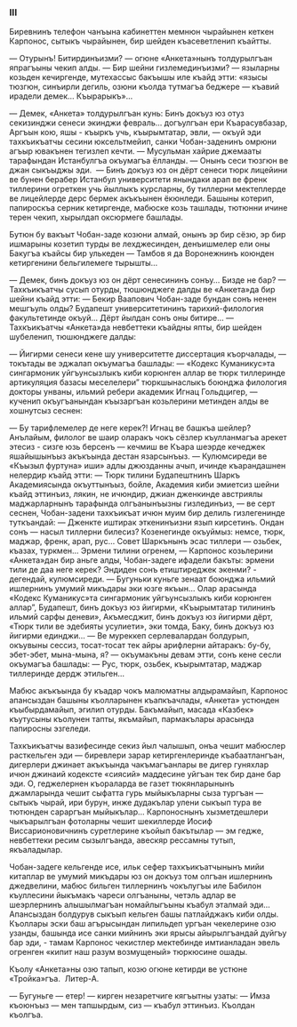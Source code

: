 ### III

Биревнинъ телефон чанъына кабинеттен мемнюн чырайынен кеткен Карпонос, сытыкъ чырайынен, бир шейден къасеветленип къайтты.

— Отурынъ!
Битирдинъизми? — огюне «Анкета»нынъ толдурылгъан япрагъыны чекип алды. — Бир шейни гизлемединъизми? — языларны козьден кечиргенде, мутехассыс бакъышы иле къайд этти: «язысы тюзгюн, синъирли дегиль, озюни къолда тутмагъа беджере — къавий ирадели демек…
Къырарыкъ»...

— Демек, «Анкета» толдурылгъан кунь: Бинъ докъуз юз отуз секизинджи сенеси экинджи февраль… догъулгъан ери Къарасувбазар, Аргъын кою, яшы - къыркъ учь, къырымтатар, эвли, — окъуй эди тахкъикъатчы сесини юксельтмейип, санки Чобан-заденинъ омрюни агъыр ювакънен тегизлеп кечти.
— Мусульман хайрие джемааты тарафындан Истанбулгъа окъумагъа ёлланды. — Онынъ сеси тюзгюн ве джан сыкъыджы эди.
 — Бинъ докъуз юз он дёрт сенеси тюрк лицейини ве бунен берабер Истанбул университети янындаки арап ве френк тиллерини огреткен учь йыллыкъ курсларны, бу тиллерни мектеплерде ве лицейлерде дерс бермек акъкъынен ёкюнледи.
Башыны котерип, папироскъа серник кетиргенде, мабюске козь ташлады, тютюнни ичине терен чекип, хырылдап оксюрмеге башлады.

Бутюн бу вакъыт Чобан-заде козюни алмай, онынъ эр бир сёзю, эр бир ишмарыны козетип турды ве лехджесинден, денъишмелер ели оны Бакугъа къайсы бир улькеден — Тамбов я да Воронежнинъ коюнден кетиргенини бельгилемеге тырышты…

— Демек, бинъ докъуз юз он дёрт сенесининъ сонъу…
Бизде не бар? — Тахкъикъатчы сусып отурды, тюшюнджеге далды ве «Анкета»да бир шейни къайд этти: — Бекир Ваапович Чобан-заде бундан сонъ ненен мешгъуль олды?
Будапешт университетининъ тарихий-филология факультетинде окъуй…
Дёрт йылдан сонъ оны битире… — Тахкъикъатчы «Анкета»да невбеттеки къайдны япты, бир шейден шубеленип, тюшюнджеге далды:

— Йигирми сенеси кене шу университетте диссертация къорчалады, — токътады ве эджалап окъумагъа башлады: — «Кодекс Куманикус»та сингармоник уйгъунсызлыкъ киби корюнген аллар ве тюрк тиллеринде артикуляция базасы меселелери” тюркшынаслыкъ боюнджа филология докторы унваны, ильмий ребери академик Игнац Гольдцигер, — кученип окъугъанындан къызаргъан козьлерини метинден алды ве хошнутсыз сеснен:

— Бу тарифлемелер де неге керек?!
Игнац ве башкъа шейлер?
Анълайым, филолог ве шаир оларакъ чокъ сёзлер къулланмагъа арекет этесиз - сизге юзь берсенъ — кечмиш ве Къара шеэрде кечеджек яшайышынъыз акъкъында дестан язарсынъыз. — Кулюмсиреди ве «Къызыл фуртуна» иши» адлы джюзданны ачып, ичинде къарандашнен нелердир къайд этти: — Тюрк тилини Будапештнинъ Шаркъ Академиясында окъуттынъыз, бойле, Академия киби эмиетсиз шейни къайд эттинъиз, лякин, не ичюндир, джиан дженкинде австриялы маджарларнынъ тарафында олгъанынъызны гизлединъиз, — ве серт сеснен, Чобан-задени тахкъикъат ичюн муим бир делиль гизлегенинде туткъандай: — Дженкте иштирак эткенинъизни язып кирсетинъ.
Ондан сонъ — насыл тиллерни билесиз?
Козенегинде окъуймыз: немсе, тюрк, маджар, френк, арап, рус…
Совет Шаркънынъ эсас тиллери — озьбек, къазах, туркмен…
Эрмени тилини огренем, — Карпонос козьлерини «Анкета»дан бир аньге алды, Чобан-задеге ифадели бакъты: эрмени тили де даа неге керек?
Эндиден сонъ етиштиреджек экенми? - дегендай, кулюмсиреди. — Бугуньки куньге зенаат боюнджа ильмий ишлернинъ умумий микъдары эки юзге якъын…
Олар арасында «Кодекс Куманикус»та сингармоник уйгъунсызлыкъ киби корюнген аллар”, Будапешт, бинъ докъуз юз йигирми, «Къырымтатар тилининъ ильмий сарфы деневи», Акъмесджит, бинъ докъуз юз йигирми дёрт, «Тюрк тили ве эдебияты усулиети», эки томда, Баку, бинъ докъуз юз йигирми единджи… — Ве муреккеп серлевалардан болдурып, окъувыны сессиз, тосат-тосат тек айры арифлерни айтаракъ: бу-бу, эбет-эбет, мына-мына, я? — окъумакъны девам этти, сонъ кене сесли окъумагъа башлады: — Рус, тюрк, озьбек, къырымтатар, маджар тиллеринде дердж этильген…

Мабюс акъкъында бу къадар чокъ малюматны алдырамайып, Карпонос апансыздан башыны къолларынен къапкъачлады, «Анкета» устюнден къыбырдамайып, эгилип отурды.
Бакъмайып, масада «Казбек» къутусыны къолунен тапты, якъмайып, пармакълары арасында папиросны эзгеледи.

Тахкъикъатчы вазифесинде секиз йыл чалышып, онъа чешит мабюслер расткельген эди — биревлери зарар кетиргенлеринде къабаатлангъан, дигерлери джинает акъкъында чакъмагъанлары ве дигер гуняхлар ичюн джинаий кодексте «сиясий» маддесине уйгъан тек бир дане бар эди.
О, геджелернен къораларда ве газет тюкянларынынъ джамларында чешит сыфатта гурь мыйыкъларны сыза тургъан — сытыкъ чырай, ири бурун, инже дудакълар улени сыкъып тура ве тютюнден сараргъан мыйыкълар…
Карпоноснынъ хызметдешлери чыкъарылгъан фотоларны чешит шекиллерде Иосиф Виссарионовичнинъ суретлерине къойып бакътылар — эм гедже, невбеттеки ресим сызылгъанда, авескяр рессамны тутып, якъаладылар.

Чобан-задеге кельгенде исе, ильк сефер тахкъикъатчынынъ мийи китаплар ве умумий микъдары юз он докъуз том олгъан ишлернинъ джедвелини, мабюс бильген тиллернинъ чокълугъы иле Бабилон къуллесини йыкъмакъ чареси олгъаныны, четэль адлар ве шеэрлернинъ алышылмагъан номайлыгъыны къабул эталмай эди…
Апансыздан болдурув сыкъып кельген башы патлайджакъ киби олды.
Къоллары эски баш агърысындан липильдеп ургъан чекелерине озю узанды, башында исе санки мийнинъ эки ярысы айырылгъандай дуйгъу бар эди, - тамам Карпонос чекистлер мектебинде имтианладан эвель огренген «кипит наш разум возмущеный» тюркюсине ошады.

Къолу «Анкета»ны озю тапып, козю огюне кетирди ве устюне «Тройка»гъа.
 Литер-А.

— Бугуньге — етер! — кирген незаретчиге кягъытны узаты: — Имза къоюнъыз — мен тапшырдым, сиз — къабул эттинъиз.
Къолдан къолгъа.

